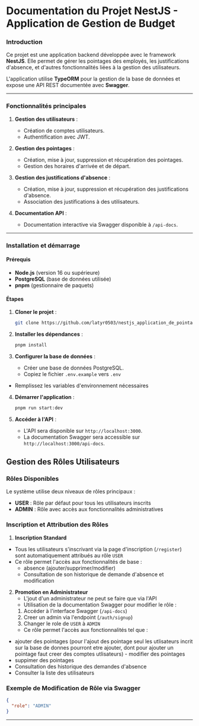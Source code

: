 # Documentation du Projet NestJS - Application de Gestion de Budget

### Introduction

Ce projet est une application backend développée avec le framework **NestJS**. Elle permet de gérer les pointages des employés, les justifications d'absence, et d'autres fonctionnalités liées à la gestion des utilisateurs.

L'application utilise **TypeORM** pour la gestion de la base de données et expose une API REST documentée avec **Swagger**.

---

### Fonctionnalités principales

1. **Gestion des utilisateurs** :

   - Création de comptes utilisateurs.
   - Authentification avec JWT.

2. **Gestion des pointages** :

   - Création, mise à jour, suppression et récupération des pointages.
   - Gestion des horaires d'arrivée et de départ.

3. **Gestion des justifications d'absence** :

   - Création, mise à jour, suppression et récupération des justifications d'absence.
   - Association des justifications à des utilisateurs.

4. **Documentation API** :
   - Documentation interactive via Swagger disponible à `/api-docs`.

---

### Installation et démarrage

#### Prérequis

- **Node.js** (version 16 ou supérieure)
- **PostgreSQL** (base de données utilisée)
- **pnpm** (gestionnaire de paquets)

#### Étapes

1. **Cloner le projet** :

   ```bash
   git clone https://github.com/latyr0503/nestjs_application_de_pointage
   ```

2. **Installer les dépendances** :

   ```bash
   pnpm install
   ```

3. **Configurer la base de données** :
   - Créer une base de données PostgreSQL.
   - Copiez le fichier `.env.example` vers `.env`

- Remplissez les variables d'environnement nécessaires

4. **Démarrer l'application** :

   ```bash
   pnpm run start:dev
   ```

5. **Accéder à l'API** :
   - L'API sera disponible sur `http://localhost:3000`.
   - La documentation Swagger sera accessible sur `http://localhost:3000/api-docs`.

## Gestion des Rôles Utilisateurs

### Rôles Disponibles

Le système utilise deux niveaux de rôles principaux :

- **USER** : Rôle par défaut pour tous les utilisateurs inscrits
- **ADMIN** : Rôle avec accès aux fonctionnalités administratives

### Inscription et Attribution des Rôles

1. **Inscription Standard**

- Tous les utilisateurs s'inscrivant via la page d'inscription (`/register`) sont automatiquement attribués au rôle `USER`
- Ce rôle permet l'accès aux fonctionnalités de base :
  - absence (ajouter/supprimer/modifier)
  - Consultation de son historique de demande d'absence et modification

2. **Promotion en Administrateur**
   - L'jout d'un administrateur ne peut se faire que via l'API
   - Utilisation de la documentation Swagger pour modifier le rôle :
   1. Accéder à l'interface Swagger (`/api-docs`)
   2. Creer un admin via l'endpoint (`/auth/signup`)
   3. Changer le role de `USER` à `ADMIN`
   - Ce rôle permet l'accès aux fonctionnalités tel que :
  - ajouter des pointages (pour l'ajout des pointage seul les utlisateurs incrit sur la base de donnes pourront etre ajouter, dont pour ajouter un pointage faut creer des comptes utlisateurs) - modifier des pointages
  - suppimer des pointages
  - Consultation des historique des demandes d'absence
  - Consulter la liste des utilisateurs

### Exemple de Modification de Rôle via Swagger

```json
{
  "role": "ADMIN"
}
```

---
